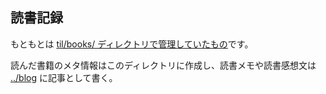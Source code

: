 ## 読書記録

もともとは [til/books/ ディレクトリで管理していたもの](https://github.com/ndxbn/sandbox/tree/main/books)です。

読んだ書籍のメタ情報はこのディレクトリに作成し、読書メモや読書感想文は [../blog](../_posts) に記事として書く。
